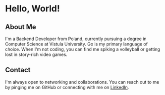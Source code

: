 # Hello, World!

## About Me
I'm a Backend Developer from Poland, currently pursuing a degree in Computer Science at Vistula University. 
Go is my primary language of choice. When I'm not coding, you can find me spiking a volleyball or getting lost in story-rich video games.

## Contact
I'm always open to networking and collaborations. You can reach out to me by pinging me on GitHub or connecting with me on [LinkedIn](https://www.linkedin.com/in/konstanty-cyran).
